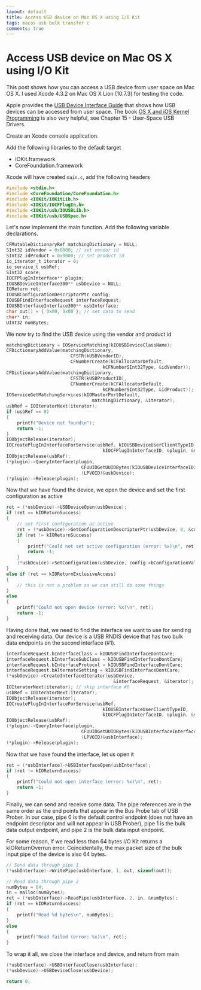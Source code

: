 ```yaml
---
layout: default
title: Access USB device on Mac OS X using I/O Kit
tags: macos usb bulk transfer c
comments: true
---
```

# Access USB device on Mac OS X using I/O Kit

This post shows how you can access a USB device from user space on Mac OS X. I used Xcode 4.3.2 on Mac OS X Lion (10.7.3) for testing the code.

Apple provides the [USB Device Interface Guide](https://developer.apple.com/library/archive/documentation/DeviceDrivers/Conceptual/USBBook/USBDeviceInterfaces/USBDevInterfaces.html) that shows how USB devices can be accessed from user space. The book [OS X and iOS Kernel Programming](https://www.apress.com/gp/book/9781430235361) is also very helpful, see Chapter 15 - User-Space USB Drivers.

Create an Xcode console application.

Add the following libraries to the default target

* IOKit.framework
* CoreFoundation.framework

Xcode will have created `main.c`, add the following headers

```c
#include <stdio.h>
#include <CoreFoundation/CoreFoundation.h>
#include <IOKit/IOKitLib.h>
#include <IOKit/IOCFPlugIn.h>
#include <IOKit/usb/IOUSBLib.h>
#include <IOKit/usb/USBSpec.h>
```

Let's now implement the main function. Add the following variable declarations.

```c
CFMutableDictionaryRef matchingDictionary = NULL;
SInt32 idVendor = 0x0000; // set vendor id
SInt32 idProduct = 0x0000; // set product id
io_iterator_t iterator = 0;
io_service_t usbRef;
SInt32 score;
IOCFPlugInInterface** plugin;
IOUSBDeviceInterface300** usbDevice = NULL;
IOReturn ret;
IOUSBConfigurationDescriptorPtr config;
IOUSBFindInterfaceRequest interfaceRequest;
IOUSBInterfaceInterface300** usbInterface;
char out[] = { 0x00, 0x00 }; // set data to send
char* in;
UInt32 numBytes;
```

We now try to find the USB device using the vendor and product id

```c
matchingDictionary = IOServiceMatching(kIOUSBDeviceClassName);
CFDictionaryAddValue(matchingDictionary,
                        CFSTR(kUSBVendorID),
                        CFNumberCreate(kCFAllocatorDefault,
                                    kCFNumberSInt32Type, &idVendor));
CFDictionaryAddValue(matchingDictionary,
                        CFSTR(kUSBProductID),
                        CFNumberCreate(kCFAllocatorDefault,
                                    kCFNumberSInt32Type, &idProduct));
IOServiceGetMatchingServices(kIOMasterPortDefault,
                                matchingDictionary, &iterator);
usbRef = IOIteratorNext(iterator);
if (usbRef == 0)
{
    printf("Device not found\n");
    return -1;
}
IOObjectRelease(iterator);
IOCreatePlugInInterfaceForService(usbRef, kIOUSBDeviceUserClientTypeID,
                                    kIOCFPlugInInterfaceID, &plugin, &score);
IOObjectRelease(usbRef);
(*plugin)->QueryInterface(plugin,
                            CFUUIDGetUUIDBytes(kIOUSBDeviceInterfaceID300),
                            (LPVOID)&usbDevice);
(*plugin)->Release(plugin);
```

Now that we have found the device, we open the device and set the first configuration as active

```c
ret = (*usbDevice)->USBDeviceOpen(usbDevice);
if (ret == kIOReturnSuccess)
{
    // set first configuration as active
    ret = (*usbDevice)->GetConfigurationDescriptorPtr(usbDevice, 0, &config);
    if (ret != kIOReturnSuccess)
    {
        printf("Could not set active configuration (error: %x)\n", ret);
        return -1;
    }
    (*usbDevice)->SetConfiguration(usbDevice, config->bConfigurationValue);
}
else if (ret == kIOReturnExclusiveAccess)
{
    // this is not a problem as we can still do some things
}
else
{
    printf("Could not open device (error: %x)\n", ret);
    return -1;
}
```

Having done that, we need to find the interface we want to use for sending and receiving data. Our device is a USB RNDIS device that has two bulk data endpoints on the second interface (#1).

```c
interfaceRequest.bInterfaceClass = kIOUSBFindInterfaceDontCare;
interfaceRequest.bInterfaceSubClass = kIOUSBFindInterfaceDontCare;
interfaceRequest.bInterfaceProtocol = kIOUSBFindInterfaceDontCare;
interfaceRequest.bAlternateSetting = kIOUSBFindInterfaceDontCare;
(*usbDevice)->CreateInterfaceIterator(usbDevice,
                                        &interfaceRequest, &iterator);
IOIteratorNext(iterator); // skip interface #0
usbRef = IOIteratorNext(iterator);
IOObjectRelease(iterator);
IOCreatePlugInInterfaceForService(usbRef,
                                    kIOUSBInterfaceUserClientTypeID,
                                    kIOCFPlugInInterfaceID, &plugin, &score);
IOObjectRelease(usbRef);
(*plugin)->QueryInterface(plugin,
                            CFUUIDGetUUIDBytes(kIOUSBInterfaceInterfaceID300),
                            (LPVOID)&usbInterface);
(*plugin)->Release(plugin);
```

Now that we have found the interface, let us open it

```c
ret = (*usbInterface)->USBInterfaceOpen(usbInterface);
if (ret != kIOReturnSuccess)
{
    printf("Could not open interface (error: %x)\n", ret);
    return -1;
}
```

Finally, we can send and receive some data. The pipe references are in the same order as the end points that appear in the Bus Probe tab of USB Prober. In our case, pipe 0 is the default control endpoint (does not have an endpoint descriptor and will not appear in USB Prober), pipe 1 is the bulk data output endpoint, and pipe 2 is the bulk data input endpoint.

For some reason, if we read less than 64 bytes I/O Kit returns a kIOReturnOverrun error. Coincidentally, the max packet size of the bulk input pipe of the device is also 64 bytes.

```c
// Send data through pipe 1
(*usbInterface)->WritePipe(usbInterface, 1, out, sizeof(out));

// Read data through pipe 2
numBytes = 64;
in = malloc(numBytes);
ret = (*usbInterface)->ReadPipe(usbInterface, 2, in, &numBytes);
if (ret == kIOReturnSuccess)
{
    printf("Read %d bytes\n", numBytes);
}
else
{
    printf("Read failed (error: %x)\n", ret);
}
```

To wrap it all, we close the interface and device, and return from main

```c
(*usbInterface)->USBInterfaceClose(usbInterface);
(*usbDevice)->USBDeviceClose(usbDevice);

return 0;
```
